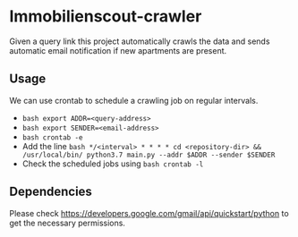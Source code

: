 # Immobilienscout-crawler
Given a query link this project automatically crawls the data and sends automatic email notification if new apartments are present.

## Usage

We can use crontab to schedule a crawling job on regular intervals.

* ```bash export ADDR=<query-address> ```
* ```bash export SENDER=<email-address> ```
* ```bash crontab -e ```
* Add the line ```bash */<interval> * * * * cd <repository-dir> && /usr/local/bin/ python3.7 main.py --addr $ADDR --sender $SENDER ```
* Check the scheduled jobs using ```bash crontab -l ```

## Dependencies

Please check https://developers.google.com/gmail/api/quickstart/python to get the necessary permissions.